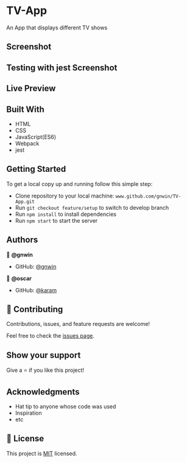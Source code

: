 # TV-App
An App that displays different TV shows

## Screenshot

<!-- <img src="./src/assets/images/Screenshot 2022-03-30 at 2.44.58 AM.png"> -->

## Testing with jest Screenshot

<!-- <img src="./src/assets/images/Screenshot 2022-04-08 at 6.42.59 PM.png"> -->

## Live Preview

<!-- - Live preview: [click here](https://gnwin.github.io/Todo-list/) -->

## Built With

- HTML
- CSS
- JavaScript(ES6)
- Webpack
- jest

## Getting Started

To get a local copy up and running follow this simple step:

- Clone repository to your local machine: `www.github.com/gnwin/TV-App.git`
- Run `git checkout feature/setup` to switch to develop branch
- Run `npm install` to install dependencies
- Run `npm start` to start the server
<!-- - Run `npm test edit-update-clearall.test.js` to start the server -->


## Authors

👤 **@gnwin**

- GitHub: [@gnwin](https://github.com/gnwin)

👤 **@oscar**

- GitHub: [@karam](https://github.com/karam084)


## 🤝 Contributing

Contributions, issues, and feature requests are welcome!

Feel free to check the [issues page](../../issues/).

## Show your support

Give a ⭐️ if you like this project!

## Acknowledgments

- Hat tip to anyone whose code was used
- Inspiration
- etc

## 📝 License

This project is [MIT](./LICENSE) licensed.
